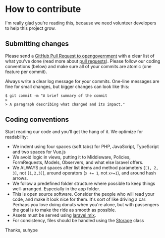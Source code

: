 # How to contribute

I'm really glad you're reading this, because we need volunteer developers to help this project grow.

## Submitting changes

Please send a [GitHub Pull Request to opengovernment](https://github.com/ammannbe/RecipeManager/compare) with a clear list of what you've done (read more about [pull requests](http://help.github.com/pull-requests/)). Please follow our coding conventions (below) and make sure all of your commits are atomic (one feature per commit).

Always write a clear log message for your commits. One-line messages are fine for small changes, but bigger changes can look like this:

    $ git commit -m "A brief summary of the commit
    >
    > A paragraph describing what changed and its impact."

## Coding conventions

Start reading our code and you'll get the hang of it. We optimize for readability:

-   We indent using four spaces (soft tabs) for PHP, JavaScript, TypeScript and two spaces for Vue.js
-   We avoid logic in views, putting it to Middleware, Policies, FormRequests, Models, Observers, and what else laravel offers.
-   We ALWAYS put spaces after list items and method parameters (`[1, 2, 3]`, not `[1,2,3]`), around operators (`x += 1`, not `x+=1`), and around hash arrows.
-   We follow a predefined folder structure where possible to keep things well-arranged. Especially in the app folder.
-   This is open source software. Consider the people who will read your code, and make it look nice for them. It's sort of like driving a car: Perhaps you love doing donuts when you're alone, but with passengers the goal is to make the ride as smooth as possible.
-   Assets must be served using [laravel mix](https://laravel-mix.com/docs/master/versioning).
-   For consistency, files should be handled using the [Storage](https://laravel.com/docs/master/filesystem) class

Thanks, suhype
